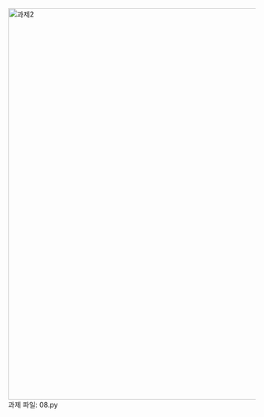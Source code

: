 <img width="796" alt="과제2" src="https://github.com/ysolarh/OZ_class_backend/assets/109467066/4c4f7a09-6514-464f-9723-e46d68a2b3e4">
과제 파일: 08.py